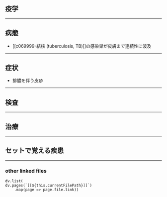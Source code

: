 ## 疫学
---
## 病態
- [[c069999-結核 (tuberculosis, TB)]]の感染巣が皮膚まで連続性に波及
---
## 症状
- 排膿を伴う皮疹
---
## 検査
---
## 治療
---
## セットで覚える疾患
---
### other linked files
```dataviewjs
dv.list(
dv.pages(`[[${this.currentFilePath}]]`)
	.map(page => page.file.link))
```